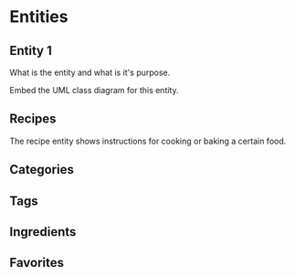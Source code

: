 # Entities

## Entity 1

What is the entity and what is it's purpose.

Embed the UML class diagram for this entity.

## Recipes
The recipe entity shows instructions for cooking or baking a certain food.


## Categories
## Tags
## Ingredients
## Favorites
